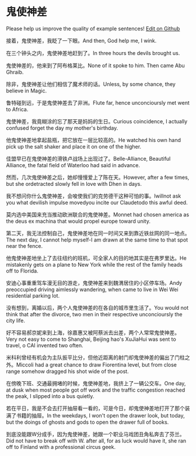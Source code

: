 # 鬼使神差

Please help us improve the quality of example sentences! [Edit on Github](https://github.com/jiyushe/jiyu-example-sentence-source/blob/main/chinese/guishishenchai.md)

<p><span class="chinese">接着，鬼使神差，我眨了一下眼。</span><span class="english">And then, God help me, I wink.</span></p>

<p><span class="chinese">在三个钟头之内，鬼使神差地赶到了。</span><span class="english">In three hours the devils brought us.</span></p>

<p><span class="chinese">鬼使神差的，他来到了阿布格莱比。</span><span class="english">None of it spoke to him. Then came Abu Ghraib.</span></p>

<p><span class="chinese">除非，鬼使神差让他们相信了魔术师的话。</span><span class="english">Unless, by some chance, they believe in Magic.</span></p>

<p><span class="chinese">鲁特碰到远，于是鬼使神差去了非洲。</span><span class="english">Flute far, hence unconcioursly met went to Africa.</span></p>

<p><span class="chinese">鬼使神差，我竟糊涂的忘了那天是妈妈的生日。</span><span class="english">Curious coincidence, I actually confused forget the day my mother's birthday.</span></p>

<p><span class="chinese">他鬼使神差地拿起盐瓶，把它放在一层比较高的。</span><span class="english">He watched his own hand pick up the salt shaker and place it on one of the higher.</span></p>

<p><span class="chinese">佳盟早已在鬼使神差的滑铁卢战场上出现过了。</span><span class="english">Belle-Alliance, Beautiful Alliance, the fatal field of Waterloo had said in advance.</span></p>

<p><span class="chinese">然而，几次鬼使神差之后，她却慢慢爱上了陈在天。</span><span class="english">However, after a few times, but she ordetracted slowly fell in love with Dhen in days.</span></p>

<p><span class="chinese">我不想问你什么鬼使神差，会唆使我们的克劳德干这种可怕的事。</span><span class="english">Iwillnot ask you what devilish impulse movedyou incite our Claudetodo this awful deed.</span></p>

<p><span class="chinese">莫内选中美国来充当推动欧洲联合的鬼使神差。</span><span class="english">Monnet had chosen america as the deus ex machina that would propel europe toward unity.</span></p>

<p><span class="chinese">第二天，我无法控制自己，鬼使神差地在同一时间又来到靠近铁丝网的同一地点。</span><span class="english">The next day, I cannot help myself-I am drawn at the same time to that spot near the fence.</span></p>

<p><span class="chinese">他鬼使神差地坐上了去往纽约的班机，可全家人的目的地其实是在弗罗里达。</span><span class="english">He mistakenly gets on a plane to New York while the rest of the family heads off to Florida.</span></p>

<p><span class="chinese">安迪心事重重驾车漫无目的游走，鬼使神差来到魏渭居住的小区停车场。</span><span class="english">Andy preoccupied driving aimlessly wandering, when came to live in Wei Wei residential parking lot.</span></p>

<p><span class="chinese">没有想到，离婚以后，两个人鬼使神差的在各自的城市里生活了。</span><span class="english">You would not think that after the divorce, two men in their respective unconcioursly the city life.</span></p>

<p><span class="chinese">好不容易郝京妮来到上海，徐嘉惠又被阿蔡派去出差，两个人常常鬼使神差。</span><span class="english">Very not easy to come to Shanghai, Beijing hao's XuJiaHui was sent to travel, o CAI invented two often.</span></p>

<p><span class="chinese">米科利曾经有机会为主队扳平比分，但他近距离的射门却鬼使神差的偏出了门柱之外。</span><span class="english">Miccoli had a great chance to draw Fiorentina level, but from close range somehow dragged his shot wide of the post.</span></p>

<p><span class="chinese">在傍晚下班、交通最拥堵的时候，鬼使神差地，我挤上了一辆公交车。</span><span class="english">One day, at dusk when most people got off work and the traffic congestion reached the peak, I slipped into a bus quietly.</span></p>

<p><span class="chinese">若在平日，我是不会去打开抽屉看一看的，可是今日，却鬼使神差地打开了那个装满了书籍的抽屉。</span><span class="english">In the weekdays, I won't open the drawer look, but today, but the doings of ghosts and gods to open the drawer full of books.</span></p>

<p><span class="chinese">到底没能跟W分成手，因为鬼使神差，她跟一个职业马戏团丑角私奔去了芬兰。</span><span class="english">Did not have to break off with W. after all, for as luck would have it, she ran off to Finland with a professional circus geek.</span></p>

